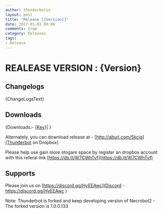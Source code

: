 ```yaml
---
author: thunderbotio
layout: post
title: "Release [{Version}]"
date: 2017-01-01 00:00
comments: true
category: Releases
tags:
- Release
---
```


# REALEASE VERSION : {Version}

## Changelogs
{ChangeLogsText}

## Downloads
{Downloads:- [{Key}]({Value})|
}

Alternately, you can download release at - [http://alturl.com/5kcig](Thunderbot on Dropbox)

Please help use gain more stogare space by register an dropbox account with this referal link [https://db.tt/W7CWhTvf](https://db.tt/W7CWhTvf)

## Supports

Please join us on [https://discord.gg/HyEEAwc](Discord - https://discord.gg/HyEEAwc )

Note: Thunderbot is forked and keep developing version of Necrobot2 - The forked version is 1.0.0.133
